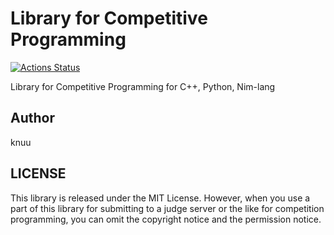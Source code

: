 # Library for Competitive Programming

[![Actions Status](https://github.com/beet-aizu/library/workflows/verify/badge.svg)](https://github.com/beet-aizu/library/actions)

Library for Competitive Programming for C++, Python, Nim-lang

## Author

knuu

## LICENSE

This library is released under the MIT License. However, when you use a part of this library for submitting to a judge server or the like for competition programming, you can omit the copyright notice and the permission notice.
